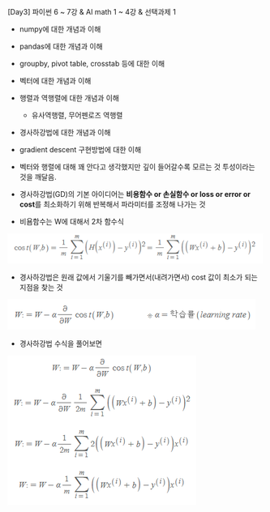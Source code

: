[Day3] 파이썬 6 ~ 7강 & AI math 1 ~ 4강 & 선택과제 1

* numpy에 대한 개념과 이해
* pandas에 대한 개념과 이해
* groupby, pivot table, crosstab 등에 대한 이해

* 벡터에 대한 개념과 이해
* 행렬과 역행렬에 대한 개념과 이해
  * 유사역행렬, 무어펜로즈 역행렬
* 경사하강법에 대한 개념과 이해

* gradient descent 구현방법에 대한 이해

* 벡터와 행렬에 대해 꽤 안다고 생각했지만 깊이 들어갈수록 모르는 것 투성이라는 것을 깨달음.

* 경사하강법(GD)의 기본 아이디어는 **비용함수 or 손실함수 or loss or error or cost**를 최소화하기 위해 반복해서 파라미터를 조정해 나가는 것

* 비욤함수는 W에 대해서 2차 함수식

![](2021-08-05-09-21-30.png)

* 경사하강법은 원래 값에서 기울기를 빼가면서(내려가면서) cost 값이 최소가 되는 지점을 찾는 것

![](2021-08-05-09-24-02.png)

* 경사하강법 수식을 풀어보면

![](2021-08-05-09-25-06.png)

